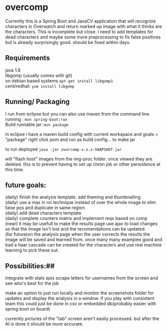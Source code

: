 # overcomp #

Currently this is a Spring Boot and JavaCV application that will recognize characters in Overwatch and return marked up image with what it thinks are the characters. This is incomplete but close. I need to add templates for dead characters and maybe some more preprocessing to fix false positives but is already surprisingly good. should be fixed within days. 

## Requirements ##
java 1.8  
libgomp (usually comes with git)  
on debian based systems `apt-get install libgomp1`  
cent/redhat: `yum install libgomp`  

## Running/ Packaging ##
I run from eclipse but you can also use maven from the command line.  
running : `mvn spring-boot:run`  
Build runnable jar: `mvn package`  

in eclipse i have a maven build config with current workspace and goals = "package" right click pom and run as build config... to make jar  

to run deployed
`java -jar overcomp-x.x.x-SNAPSHOT.jar` 


will "flash host" images from the img-proc folder. once viewed they are deleted. this is to prevent having to set up chron job or other persistence at this time. 

## future goals:  ##
(daily) finish the analysis template. add theming and thumbnailing  
(daily) use a max in roi technique instead of over the whole image to elim false pos and duplicate in same region  
(daily) add dead characters template  
(daily) complete counters matrix and implement reqs based on comp  
(near) it may be usefull to make the results page use ajax to load changes so that the image isn't lost and the recomendations can be updated.  
(far future)on the analysis page when the user corrects the results the image will be saved and learned from. once many many examples good and bad a haar cascade can be created for the characters and use real machine learning to pick these out.   


## Possibilities:##
integrate with stats apis 
scrape letters for usernames from the screen and see who's best for the job

make an option to just run locally and monitor the screenshots folder for updates and display the analysis in a window. 
if you play with consistent team this could just be done in csv or embedded db(probably easier with spring boot on board)

currently pictures of the "tab" screen aren't easily processed. but after the AI is done it should be more accurate. 
